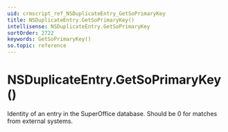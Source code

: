 ```yaml
---
uid: crmscript_ref_NSDuplicateEntry_GetSoPrimaryKey
title: NSDuplicateEntry.GetSoPrimaryKey()
intellisense: NSDuplicateEntry.GetSoPrimaryKey
sortOrder: 2722
keywords: GetSoPrimaryKey()
so.topic: reference
---
```


# NSDuplicateEntry.GetSoPrimaryKey()

Identity of an entry in the SuperOffice database. Should be 0 for matches from external systems.

